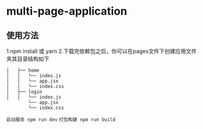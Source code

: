 # multi-page-application

## 使用方法

1.npm install 或 yarn
2.下载完依赖包之后，你可以在pages文件下创建应用文件夹其目录结构如下
```── pages
│   ├── home
│   │   └── index.js 
|   |   └── app.jsx  
|   |   └── index.css
│   ├── login
│   │   └── index.js
        └── app.jsx
        └── index.css
```
```启动服务 npm run dev```
```打包构建 npm run build```
